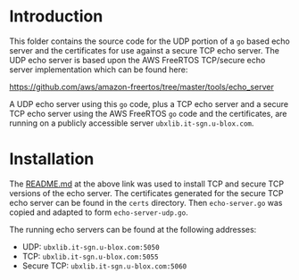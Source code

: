 # Introduction
This folder contains the source code for the UDP portion of a `go` based echo server and the certificates for use against a secure TCP echo server.  The UDP echo server is based upon the AWS FreeRTOS TCP/secure echo server implementation which can be found here:

https://github.com/aws/amazon-freertos/tree/master/tools/echo_server

A UDP echo server using this `go` code, plus a TCP echo server and a secure TCP echo server using the AWS FreeRTOS `go` code and the certificates, are running on a publicly accessible server `ubxlib.it-sgn.u-blox.com`.

# Installation
The [README.md](https://github.com/aws/amazon-freertos/tree/master/tools/echo_server/README.md) at the above link was used to install TCP and secure TCP versions of the echo server.  The certificates generated for the secure TCP echo server can be found in the `certs` directory.  Then `echo-server.go` was copied and adapted to form `echo-server-udp.go`.

The running echo servers can be found at the following addresses:

- UDP:        `ubxlib.it-sgn.u-blox.com:5050`
- TCP:        `ubxlib.it-sgn.u-blox.com:5055`
- Secure TCP: `ubxlib.it-sgn.u-blox.com:5060`